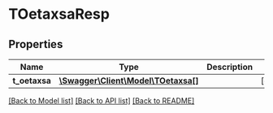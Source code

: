 # TOetaxsaResp

## Properties
Name | Type | Description | Notes
------------ | ------------- | ------------- | -------------
**t_oetaxsa** | [**\Swagger\Client\Model\TOetaxsa[]**](TOetaxsa.md) |  | [optional] 

[[Back to Model list]](../README.md#documentation-for-models) [[Back to API list]](../README.md#documentation-for-api-endpoints) [[Back to README]](../README.md)


